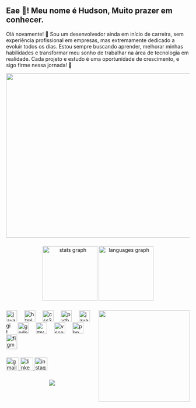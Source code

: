 <h2 align="left">Eae 👋! Meu nome é Hudson, Muito prazer em conhecer.</h2>
<p>Olá novamente! 👋 Sou um desenvolvedor ainda em início de carreira, sem experiência profissional em empresas, mas extremamente dedicado a evoluir todos os dias. Estou sempre buscando aprender, melhorar minhas habilidades e transformar meu sonho de trabalhar na área de tecnologia em realidade. Cada projeto e estudo é uma oportunidade de crescimento, e sigo firme nessa jornada! 🚀</p>

<div align="center">
  <img height="450" width="1008" src="https://i.pinimg.com/originals/8b/70/4f/8b704f5e6a201423a676c96f8937d3c6.gif"  />
</div>

###
<div align="center">
  <img src="https://github-readme-stats.vercel.app/api?username=HudsonPedroso5&hide_title=false&hide_rank=false&show_icons=true&include_all_commits=true&count_private=true&disable_animations=false&theme=vision-friendly-dark&locale=en&hide_border=false&order=1" height="150" alt="stats graph"  />
  <img src="https://github-readme-stats.vercel.app/api/top-langs?username=HudsonPedroso5&locale=en&hide_title=false&layout=compact&card_width=320&langs_count=5&theme=vision-friendly-dark&hide_border=false&order=2" height="150" alt="languages graph"  />
</div>

###

###

<img align="right" height="250" src="https://media2.giphy.com/media/v1.Y2lkPTc5MGI3NjExb21kYzl1cnhuZjB3ZWcxOGYwN2U5cjRoYnlkc2t6c2w2a3Y5cnFuaiZlcD12MV9pbnRlcm5hbF9naWZfYnlfaWQmY3Q9Zw/SrWuKikT3frcM1u4Qg/giphy.gif"  />

###

<div align="left">
  <img src="https://cdn.jsdelivr.net/gh/devicons/devicon/icons/javascript/javascript-original.svg" height="30" width="30" alt="javascript logo"/>
  <img width="12"/>
  <img src="https://cdn.jsdelivr.net/gh/devicons/devicon/icons/html5/html5-original.svg" height="30" width="30" alt="html5 logo"/>
  <img width="12"/>
  <img src="https://cdn.jsdelivr.net/gh/devicons/devicon/icons/css3/css3-original.svg" height="30" width="30" alt="css3 logo"/>
  <img width="12"/>
  <img src="https://cdn.jsdelivr.net/gh/devicons/devicon/icons/python/python-original.svg" height="30" width="30" alt="python logo"/>
  <img width="12"/>
  <img src="https://cdn.jsdelivr.net/gh/devicons/devicon/icons/java/java-original.svg" height="30" width="30" alt="java logo"/>
  <img width="12"/>
  <img src="https://cdn.jsdelivr.net/gh/devicons/devicon/icons/git/git-original.svg" height="30" width="12" alt="git logo"/>
  <img width="12"/>
  <img src="https://cdn.jsdelivr.net/gh/devicons/devicon/icons/godot/godot-original.svg" height="30" width="30" alt="godot logo"/>
  <img width="12"/>
  <img src="https://cdn.jsdelivr.net/gh/devicons/devicon/icons/mysql/mysql-original.svg" height="30" width="30" alt="mysql logo"/>
  <img width="12"/>
  <img src="https://cdn.jsdelivr.net/gh/devicons/devicon/icons/vscode/vscode-original.svg" height="30" width="30" alt="vscode logo"/>
  <img width="12"/>
  <img src="https://cdn.jsdelivr.net/gh/devicons/devicon/icons/php/php-original.svg" height="30" width="30" alt="php logo"/>
  <img width="12"/>
  <img src="https://cdn.jsdelivr.net/gh/devicons/devicon/icons/figma/figma-original.svg" height="40" width="30" alt="figma logo"  />
</div>

###

<div align="left">
  <a href="mailto:hudsonbk16@gmail.com?subject=&body=" target="_blank">
    <img src="https://img.shields.io/static/v1?message=Gmail&logo=gmail&label=&color=D14836&logoColor=white&labelColor=&style=for-the-badge" height="35" alt="gmail logo"/>
  </a>
  <a href="www.linkedin.com/in/hudson-pedroso-a985b02bb" target="_blank">
    <img src="https://img.shields.io/static/v1?message=LinkedIn&logo=linkedin&label=&color=0077B5&logoColor=white&labelColor=&style=for-the-badge" height="35" alt="linkedin logo"/>
  </a>
  <a href="https://www.instagram.com/hudson_pd/" target="_blank">
    <img src="https://img.shields.io/static/v1?message=Instagram&logo=instagram&label=&color=E4405F&logoColor=white&labelColor=&style=for-the-badge" height="35" alt="instagram logo"/>
  </a>
</div>

###

<div align="center">
  <img src="https://spotify-recently-played-readme.vercel.app/api?user=31aiglivl5tcrtt44jjkxwqnx5f4&unique={true|1|on|yes}"/>
  
</div>

###
